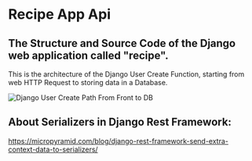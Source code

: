 # Recipe App Api
## The Structure and Source Code of the Django web application called "recipe".

This is the architecture of the Django User Create Function, starting from web HTTP Request to storing data in a Database.  

![Django User Create Path From Front to DB](https://user-images.githubusercontent.com/69118015/128646710-48e22cfc-70aa-40ed-8a50-59ffd566caae.png)

## About Serializers in Django Rest Framework:

https://micropyramid.com/blog/django-rest-framework-send-extra-context-data-to-serializers/

